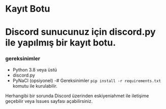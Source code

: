 # Kayıt Botu

# Discord sunucunuz için discord.py ile yapılmış bir kayıt botu.

### gereksinimler
- Python 3.8 veya üstü
- discord.py
- PyNaCl (opsiyonel)
-# Gereksinimler `pip install -r requirements.txt` komutu ile kurulabilir.

Herhangibi bir sorunda Discord üzerinden eskiyeniahmet ile iletişime geçebilir veya Issues sayfası açabilirsiniz.
